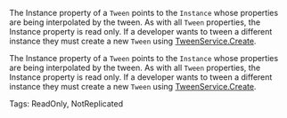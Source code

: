 The Instance property of a `Tween` points to the `Instance` whose properties are being interpolated by the tween. As with all `Tween` properties, the Instance property is read only. If a developer wants to tween a different instance they must create a new `Tween` using [TweenService.Create](https://developer.roblox.com/api-reference/function/TweenService/Create).
	
The Instance property of a `Tween` points to the `Instance` whose properties are being interpolated by the tween. As with all `Tween` properties, the Instance property is read only. If a developer wants to tween a different instance they must create a new `Tween` using [TweenService.Create](https://developer.roblox.com/api-reference/function/TweenService/Create).

Tags: ReadOnly, NotReplicated
